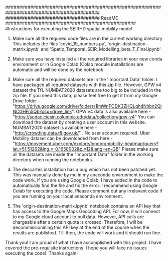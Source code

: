 ##########################################################################################
################################## ReadME ###############################################
#Instructions for executing the SEIRHD spatial mobility model

1) Make sure all the required code files are in the current working directory
	This includes the files 'covid_19_numbers.py', 'origin-destination-matrix.ipynb' and 'Spatio_Temporal_SEIR_Modelling_beta_T_Final.ipynb'

2) Make sure you have installed all the required libraries in your new conda environment or in Google Colab (Colab module installations are automatic
	and will be done by the notebook

3) Make sure all the required datasets are in the 'Important Data' folder. I have packaged all required datasets with this zip file. However, GPW v4 dataset the TfL NUMBAT2020 datasets are too big to be included in the zip file. If you need this data, please feel free to get it from my Google Drive folder - "https://drive.google.com/drive/folders/1ImWnFODK3ZHQLqhdNhbn2QjNCGHFn5Qb?usp=drive_link". GPW v4 data is also available here - "https://sedac.ciesin.columbia.edu/data/collection/gpw-v4" You can download the dataset by creating a user account in this website. 
	NUMBAT2020 dataset is available here - "http://crowding.data.tfl.gov.uk/" . No user account required.
	Uber Mobility dataset can be downloaded from here - "https://movement.uber.com/explore/london/mobility-heatmap/query?lat.=51.51262&lng.=-0.1658002&z.=12&lang=en-GB"
	Please make sure all the datasets are inside the "Important Data" folder in the working directory when running the notebooks.

4) The descartes installation has a bug which has not been patched yet. This was manually done by me in my anaconda environment to make the code work.
	If you are using Google Colab, I have added in the code to automatically find the file and fix the error. I recommend using Google Colab for executing the code.
	Please comment out any irrelavant code if you are running on your local anaconda environment.

5) The 'origin-destination-matrix.ipynb' notebook contains an API key that has access to the Google Maps Geocoding API. For now, it will connect to my Google cloud account
	to pull data. However, API calls are chargeable after a certain quota is crossed. Therefore, I will be decommissionining this API key at the end of the course when
	the results are published. Till then, the code will work and it should run fine.






Thank you! I am proud of what I have accomplished with this project. 
I have covered the pre-requisite instructions. I hope you will face no issues executing the code!.
Thanks again!